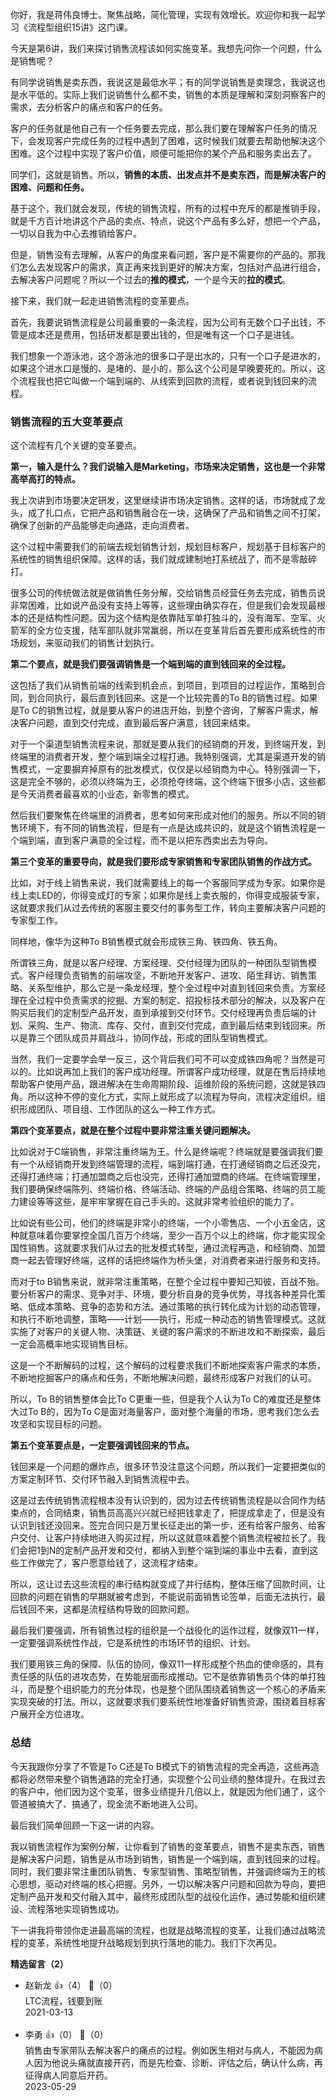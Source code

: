 你好，我是蒋伟良博士。聚焦战略，简化管理，实现有效增长。欢迎你和我一起学习《流程型组织15讲》这门课。

今天是第6讲，我们来探讨销售流程该如何实施变革。我想先问你一个问题，什么是销售呢？

有同学说销售是卖东西，我说这是最低水平；有的同学说销售是卖理念，我说这也是水平低的。实际上我们说销售什么都不卖，销售的本质是理解和深刻洞察客户的需求，去分析客户的痛点和客户的任务。

客户的任务就是他自己有一个任务要去完成，那么我们要在理解客户任务的情况下，会发现客户完成任务的过程中遇到了困难，这时候我们就要去帮助他解决这个困难。这个过程中实现了客户价值，顺便可能把你的某个产品和服务卖出去了。

同学们，这就是销售。所以，**销售的本质、出发点并不是卖东西，而是解决客户的困难、问题和任务。**

基于这个，我们就会发现，传统的销售流程，所有的过程中充斥的都是推销手段，就是千方百计地讲这个产品的卖点、特点，说这个产品有多么好，想把一个产品，一切以自我为中心去推销给客户。

但是，销售没有去理解，从客户的角度来看问题，客户是不需要你的产品的。那我们怎么去发现客户的需求，真正再来找到更好的解决方案，包括对产品进行组合，去解决客户问题呢？所以一个过去的**推的模式**，一个是今天的**拉的模式**。

接下来，我们就一起走进销售流程的变革要点。

首先，我要说销售流程是公司最重要的一条流程，因为公司有无数个口子出钱，不管是成本还是费用，包括研发都是要出钱的，但是唯有这一个口子是进钱。

我们想象一个游泳池，这个游泳池的很多口子是出水的，只有一个口子是进水的，如果这个进水口是慢的、是堵的、是小的，那么这个公司是早晚要死的。所以，这个流程我也把它叫做一个端到端的、从线索到回款的流程，或者说到钱回来的流程。

### 销售流程的五大变革要点

这个流程有几个关键的变革要点。

**第一，输入是什么？我们说输入是Marketing，市场来决定销售，这也是一个非常高举高打的特点。**

我上次讲到市场要决定研发，这里继续讲市场决定销售。这样的话，市场就成了龙头，成了扎口点，它把产品和销售融合在一块，这确保了产品和销售之间不打架，确保了创新的产品能够走向通路，走向消费者。

这个过程中需要我们的前端去规划销售计划，规划目标客户，规划基于目标客户的系统性的销售组织保障。这样的话，我们就成建制地打系统战了，而不是零敲碎打。

很多公司的传统做法就是做销售任务分解，交给销售员经营任务去完成，销售员说非常困难，比如说产品没有支持上等等，这些理由确实存在，但是我们会发现最根本的还是结构性问题。因为这个结构是依靠陆军单打独斗的，没有海军、空军、火箭军的全方位支援，陆军部队就非常羸弱，所以在变革背后首先要形成系统性的市场规划，来驱动我们的销售计划执行。

**第二个要点，就是我们要强调销售是一个端到端的直到钱回来的全过程。**

这包括了我们从销售前端的线索到机会点，到项目，到项目的过程运作，策略到合同，到合同执行，最后直到钱回来。这是一个比较完善的To B的销售过程。如果是To C的销售过程，就是要从客户的进店开始，到整个咨询，了解客户需求，解决客户问题，直到交付完成，直到最后客户满意，钱回来结束。

对于一个渠道型销售流程来说，那就是要从我们的经销商的开发，到终端开发，到终端里的消费者开发，整个端到端全过程打通。我特别强调，尤其是渠道开发的销售模式，一定要摒弃掉原有的批发模式，仅仅是以经销商为中心。特别强调一下，这是完全不够的，必须以终端为王，必须抢夺终端，这个终端下很多小店，这些都是今天消费者最喜欢的小业态，新零售的模式。

然后我们要聚焦在终端里的消费者，思考如何来形成对他们的服务。所以不同的销售环境下，有不同的销售流程，但是有一点是达成共识的，就是这个销售流程是一个端到端，直到客户满意的全过程，而不是以把东西卖出去为导向。

**第三个变革的重要导向，就是我们要形成专家销售和专家团队销售的作战方式。**

比如，对于线上销售来说，我们就需要线上的每一个客服同学成为专家。如果你是线上卖LED的，你得变成灯的专家；如果你是线上卖衣服的，你得变成服装专家，这就要求我们从过去传统的客服主要交付的事务型工作，转向主要解决客户问题的专家型工作。

同样地，像华为这种To B销售模式就会形成铁三角、铁四角、铁五角。

所谓铁三角，就是以客户经理、方案经理、交付经理为团队的一种团队型销售模式。客户经理负责销售的前端攻坚，不断地开发客户、进攻、陌生拜访、销售策略、关系型维护，那么它是一条龙经理，整个全过程中对直到钱回来负责。方案经理在全过程中负责需求的挖掘、方案的制定、招投标技术部分的解决，以及客户在购买后我们的定制型产品开发，直到承接到交付环节。交付经理再负责后端的计划、采购、生产、物流、库存、交付，直到交付完成，直到最后结束到钱回来。所以是靠三个团队成员并肩战斗，协同作战，形成的团队型销售模式。

当然，我们一定要学会举一反三，这个背后我们可不可以变成铁四角呢？当然是可以的。比如说再加上我们的客户成功经理。所谓客户成功经理，就是在售后持续地帮助客户使用产品，跟进解决在生命周期阶段、运维阶段的系统问题，这就是铁四角。所以这种不停的变化方式，实际上就形成了以流程为导向，流程决定组织，组织形成团队、项目组、工作团队的这么一种工作方式。

**第四个变革要点，就是在整个过程中要非常注重关键问题解决。**

比如说对于C端销售，非常注重终端为王。什么是终端呢？终端就是要强调我们要有一个从经销商开发到终端管理的流程，端到端打通，在打通经销商之后还没完，还得打通终端；打通加盟商之后也没完，还得打通加盟商的终端。在终端管理里，我们要确保终端陈列、终端价格、终端活动、终端的产品组合策略、终端的员工能力建设等等这些，是牢牢掌握在自己手头的。这就非常考验组织的能力了。

比如说有些公司，他们的终端是非常小的终端，一个小零售店、一个小五金店，这种就意味着你要掌控全国几百万个终端，至少一百万个以上的终端，你才能实现全国性销售。这就要求我们从过去的批发模式转型，通过流程再造，和经销商、加盟商一起去管理好终端，这样的话把终端作为桥头堡，对消费者来进行服务和支持。

而对于to B销售来说，就非常注重策略，在整个全过程中要知己知彼，百战不殆。要分析客户的需求、竞争对手、环境，要分析自身的竞争优势，寻找各种差异化策略、低成本策略、竞争的态势和方法。通过策略的执行转化成为计划的动态管理，和执行不断地调整，策略——计划——执行，形成一种动态的销售管理模式。这就实施了对客户的关键人物、决策链、关键的客户需求的不断进攻和不断探索，最后一定会高概率地实现销售目标。

这是一个不断解码的过程，这个解码的过程要求我们不断地探索客户需求的本质，不断地挖掘客户的痛点和任务，不断地解决问题，最终形成客户对我们的认可。

所以，To B的销售整体会比To C更重一些，但是我个人认为To C的难度还是整体大过To B的，因为To C是面对海量客户，面对整个海量的市场，思考我们怎么去攻坚和实现目标的问题。

**第五个变革要点是，一定要强调钱回来的节点。**

钱回来是一个问题的爆炸点，很多环节没注意这个问题，所以我们一定要把类似的方案定制环节、交付环节融入到销售流程中去。

这是过去传统销售流程根本没有认识到的，因为过去传统销售流程是以合同作为结束点的，合同结束，销售员高高兴兴就已经把钱拿走了，把提成拿走了，但是没有认识到钱还没回来。签完合同只是万里长征走出的第一步，还有给客户服务、给客户交付、让客户持续地进入购买过程，所以这就意味着整个销售流程被拉长了。我们会把1到N的定制产品开发和交付，都纳入到整个端到端的事业中去看，直到这些工作做完了，客户愿意给钱了，这流程才结束。

所以，这让过去这些流程的串行结构就变成了并行结构，整体压缩了回款时间，让回款的问题在销售的早期就被考虑到，不能说前面销售论签单，后面无法执行，最后钱回不来，这都是流程结构导致的回款问题。

最后我们要强调，所有销售过程的组织是一个战役化的运作过程，就像双11一样，一定要强调系统性作战，它是系统性的市场环节的组织、计划。

我们要用铁三角的保障、队伍的协同，像双11一样形成整个热血的使命感的，具有责任感的队伍的进攻态势，在势能层面形成推动。它不是依靠销售员个体的单打独斗，而是整个组织能力的充分体现，也是整个团队围绕着销售这一个核心的矛盾来实现突破的打法。所以，这就要求我们要系统性地准备好销售资源，围绕着目标客户展开全方位进攻。

### 总结

今天我跟你分享了不管是To C还是To B模式下的销售流程的完全再造，这些再造都将必然带来整个销售通路的完全打通，实现整个公司业绩的整体提升。在我过去的客户中，他们因为这个变革，很多业绩提升几倍以上，就是因为他们通了，这个管道被搞大了、搞通了，现金流不断地进入公司。

最后我们简单回顾一下这一讲的内容。

我以销售流程作为案例分解，让你看到了销售的变革要点，销售不是卖东西，销售是解决客户问题，销售是从市场到销售，销售是一个端到端，直到钱回来的过程。同时，我们要非常注重团队销售、专家型销售、策略型销售，并强调终端为王的核心思想，驱动对终端的核心把握。另外，一切以解决客户问题和回款为导向，要把定制产品开发和交付融入其中，最终形成团队型的战役化运作，通过势能和组织建设、流程落地实现销售成功。

下一讲我将带领你走进最高端的流程，也就是战略流程的变革，让我们通过战略流程的变革，系统性地提升战略规划到执行落地的能力。我们下次再见。
<div><strong>精选留言（2）</strong></div><ul>
<li><span>赵新龙</span> 👍（4） 💬（0）<div>LTC流程，钱要到账</div>2021-03-13</li><br/><li><span>李勇</span> 👍（0） 💬（0）<div>销售由专家带队去解决客户的痛点的过程。例如医生相对与病人，不能因为病人因为他说头痛就直接开药，而是先检查、诊断、评估之后，确认什么病，再征得病人同意后开药。</div>2023-05-29</li><br/>
</ul>